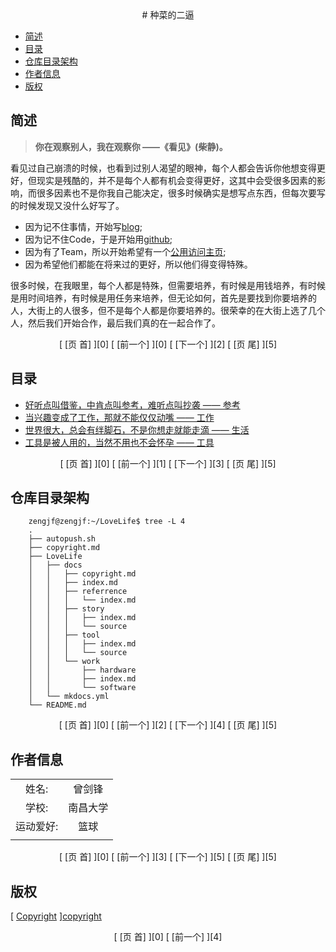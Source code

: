<center>
# 种菜的二逼
</center>

  * [简述][1]
  * [目录][2]
  * [仓库目录架构][3]
  * [作者信息][4]
  * [版权][5]

## 简述

> **你在观察别人，我在观察你 ——《看见》(柴静)。**

看见过自己崩溃的时候，也看到过别人渴望的眼神，每个人都会告诉你他想变得更好，但现实是残酷的，并不是每个人都有机会变得更好，这其中会受很多因素的影响，而很多因素也不是你我自己能决定，很多时候确实是想写点东西，但每次要写的时候发现又没什么好写了。

  * 因为记不住事情，开始写[blog][blog];  
  * 因为记不住Code，于是开始用[github][github];  
  * 因为有了Team，所以开始希望有一个[公用访问主页][aplexos];  
  * 因为希望他们都能在将来过的更好，所以他们得变得特殊。

很多时候，在我眼里，每个人都是特殊，但需要培养，有时候是用钱培养，有时候是用时间培养，有时候是用任务来培养，但无论如何，首先是要找到你要培养的人，大街上的人很多，但不是每个人都是你要培养的。很荣幸的在大街上选了几个人，然后我们开始合作，最后我们真的在一起合作了。

<center>[ [页 首] ][0] [ [前一个] ][0] [ [下一个] ][2] [ [页 尾] ][5]</center>

## 目录

  * [好听点叫借鉴，中肯点叫参考，难听点叫抄袭 —— 参考][referrence]
  * [当兴趣变成了工作，那就不能仅仅动嘴 —— 工作][work]
  * [世界很大，总会有绊脚石，不是你想走就能走滴 —— 生活][story]
  * [工具是被人用的，当然不用也不会怀孕 —— 工具][tool]

<center>[ [页 首] ][0] [ [前一个] ][1] [ [下一个] ][3] [ [页 尾] ][5]</center>

## 仓库目录架构

```
    zengjf@zengjf:~/LoveLife$ tree -L 4
    .
    ├── autopush.sh
    ├── copyright.md
    ├── LoveLife
    │   ├── docs
    │   │   ├── copyright.md
    │   │   ├── index.md
    │   │   ├── referrence
    │   │   │   └── index.md
    │   │   ├── story
    │   │   │   ├── index.md
    │   │   │   └── source
    │   │   ├── tool
    │   │   │   ├── index.md
    │   │   │   └── source
    │   │   └── work
    │   │       ├── hardware
    │   │       ├── index.md
    │   │       └── software
    │   └── mkdocs.yml
    └── README.md
```

<center>[ [页 首] ][0] [ [前一个] ][2] [ [下一个] ][4] [ [页 尾] ][5]</center>

## 作者信息

|             |               | 
|:-----------:|:-------------:| 
|  姓名:      |  曾剑锋       | 
|  学校:      |  南昌大学     |  
|  运动爱好:  |  篮球         |
|             |               |

<center>[ [页 首] ][0] [ [前一个] ][3] [ [下一个] ][5] [ [页 尾] ][5]</center>

## 版权

  [ [Copyright] ][copyright]

<center>[ [页 首] ][0] [ [前一个] ][4] </center>

[0]: #user-content-种菜的二逼
[1]: #user-content-简述
[2]: #user-content-目录
[3]: #user-content-仓库目录架构
[4]: #user-content-作者信息
[5]: #user-content-版权

[blog]:       http://www.cnblogs.com/zengjfgit/ 
[github]:     https://github.com/AplexOS
[aplexos]:    https://www.aplexos.com

[referrence]: referrence/index.md
[work]:       work/index.md
[story]:      story/index.md
[tool]:       tool/index.md
[copyright]:  copyright.md


